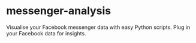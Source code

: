 # messenger-analysis
Visualise your Facebook messenger data with easy Python scripts. Plug in your Facebook data for insights.
